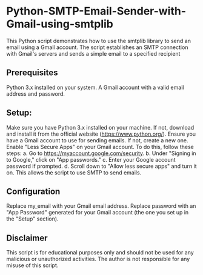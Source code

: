 # Python-SMTP-Email-Sender-with-Gmail-using-smtplib
This Python script demonstrates how to use the smtplib library to send an email using a Gmail account. The script establishes an SMTP connection with Gmail's servers and sends a simple email to a specified recipient

## Prerequisites
Python 3.x installed on your system.
A Gmail account with a valid email address and password.
## Setup:

Make sure you have Python 3.x installed on your machine. If not, download and install it from the official website (https://www.python.org/).
Ensure you have a Gmail account to use for sending emails. If not, create a new one.
Enable "Less Secure Apps" on your Gmail account. To do this, follow these steps:
a. Go to https://myaccount.google.com/security.
b. Under "Signing in to Google," click on "App passwords."
c. Enter your Google account password if prompted.
d. Scroll down to "Allow less secure apps" and turn it on. This allows the script to use SMTP to send emails.

## Configuration

Replace my_email with your Gmail email address.
Replace password with an "App Password" generated for your Gmail account (the one you set up in the "Setup" section).

## Disclaimer
This script is for educational purposes only and should not be used for any malicious or unauthorized activities. The author is not responsible for any misuse of this script.
